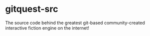 gitquest-src
============

The source code behind the greatest git-based community-created interactive fiction engine on the internet!
